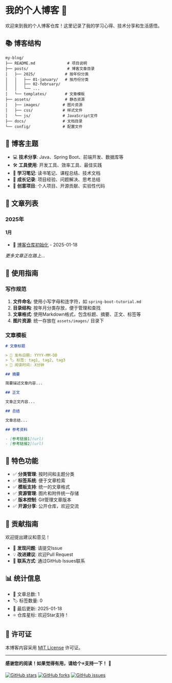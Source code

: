 # 我的个人博客 📝

欢迎来到我的个人博客仓库！这里记录了我的学习心得、技术分享和生活感悟。

## 📚 博客结构

```
my-blog/
├── README.md              # 项目说明
├── posts/                 # 博客文章目录
│   ├── 2025/             # 按年份分类
│   │   ├── 01-january/   # 按月份分类
│   │   ├── 02-february/
│   │   └── ...
│   └── templates/        # 文章模板
├── assets/               # 静态资源
│   ├── images/          # 图片资源
│   ├── css/             # 样式文件
│   └── js/              # JavaScript文件
├── docs/                # 文档目录
└── config/              # 配置文件
```

## 🎯 博客主题

- 💻 **技术分享**: Java、Spring Boot、前端开发、数据库等
- 🛠️ **工具使用**: 开发工具、效率工具、最佳实践
- 📖 **学习笔记**: 读书笔记、课程总结、技术文档
- 🌱 **成长记录**: 项目经验、问题解决、思考总结
- 🎨 **创意项目**: 个人项目、开源贡献、实验性代码

## 📝 文章列表

### 2025年

#### 1月
- 🚀 [博客仓库初始化](posts/2025/01-january/blog-repository-setup.md) - 2025-01-18

*更多文章正在路上...*

## 🔧 使用指南

### 写作规范

1. **文件命名**: 使用小写字母和连字符，如 `spring-boot-tutorial.md`
2. **目录结构**: 按年月分类存放，便于管理和查找
3. **文章格式**: 使用Markdown格式，包含标题、摘要、正文、标签等
4. **图片资源**: 统一存放在 `assets/images/` 目录下

### 文章模板

```markdown
# 文章标题

> 📅 发布日期: YYYY-MM-DD  
> 🏷️ 标签: tag1, tag2, tag3  
> 📖 阅读时间: X分钟

## 摘要

简要描述文章内容...

## 正文

文章正文内容...

## 总结

文章总结...

## 参考资料

- [参考链接1](url)
- [参考链接2](url)
```

## 🌟 特色功能

- ✅ **分类管理**: 按时间和主题分类
- ✅ **标签系统**: 便于文章检索
- ✅ **模板支持**: 统一的文章格式
- ✅ **资源管理**: 图片和附件统一存储
- ✅ **版本控制**: Git管理文章版本
- ✅ **开源分享**: 公开仓库，欢迎交流

## 🤝 贡献指南

欢迎提出建议和意见！

- 🐛 **发现问题**: 请提交Issue
- 💡 **改进建议**: 欢迎Pull Request
- 📧 **联系方式**: 通过GitHub Issues联系

## 📊 统计信息

- 📝 文章总数: 1
- 🏷️ 标签数量: 0
- 📅 最后更新: 2025-01-18
- ⭐ 仓库星标: 欢迎Star支持！

## 📜 许可证

本博客内容采用 [MIT License](LICENSE) 许可证。

---

**感谢您的阅读！如果觉得有用，请给个⭐支持一下！** 🙏

[![GitHub stars](https://img.shields.io/github/stars/kissoly/my-blog?style=social)](https://github.com/kissoly/my-blog/stargazers)
[![GitHub forks](https://img.shields.io/github/forks/kissoly/my-blog?style=social)](https://github.com/kissoly/my-blog/network/members)
[![GitHub issues](https://img.shields.io/github/issues/kissoly/my-blog)](https://github.com/kissoly/my-blog/issues)